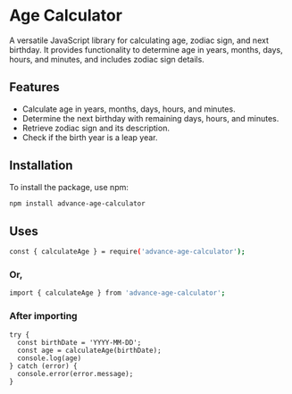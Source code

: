 # Age Calculator

A versatile JavaScript library for calculating age, zodiac sign, and next birthday. It provides functionality to determine age in years, months, days, hours, and minutes, and includes zodiac sign details.

## Features

- Calculate age in years, months, days, hours, and minutes.
- Determine the next birthday with remaining days, hours, and minutes.
- Retrieve zodiac sign and its description.
- Check if the birth year is a leap year.

## Installation

To install the package, use npm:

```bash
npm install advance-age-calculator
```
## Uses

```bash
const { calculateAge } = require('advance-age-calculator');
```
### Or,

```bash
import { calculateAge } from 'advance-age-calculator';
```

### After importing 
```
try {
  const birthDate = 'YYYY-MM-DD';
  const age = calculateAge(birthDate);
  console.log(age)
} catch (error) {
  console.error(error.message);
}
```


